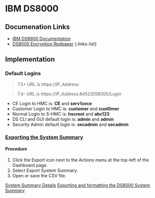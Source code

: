 # IBM DS8000
## Documenation Links
- [IBM DS8900 Documentation](https://www.ibm.com/docs/en/ds8900)
- [DS8000 Encryption Redpaper](https://www.redbooks.ibm.com/redpapers/pdfs/redp4500.pdf)
{.links-list}

## Implementation
### Default Logins
> 7.5+ URL is https://IP_Address

> 7.4- URL is https://IP_Address:8452/DS8000/Login

- CE Login to HMC is: **CE** and **serv1cece**
- Customer Login to HMC is: **customer** and **cust0mer**
- Normal Login to S-HMC is: **hscroot** and **abc123**
- DS CLI and GUI default login is: **admin** and **admin**
- Security Admin default login is: **secadmin** and **secadmin**

### [Exporting the System Summary](https://www.ibm.com/docs/en/ds8900/9.3.3?topic=monitoring-exporting-system-summary)
#### Procedure
1. Click the Export icon next to the Actions menu at the top-left of the Dashboard page.
1. Select Export System Summary.
1. Open or save the CSV file.

[System Summary Details](https://www.ibm.com/docs/en/ds8900/9.3.3?topic=summary-system-details)
[Exporting and formatting the DS8000 System Summary](https://www.ibm.com/support/pages/exporting-and-formatting-ds8000-logical-configuration)



